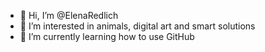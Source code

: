 - 👋 Hi, I’m @ElenaRedlich
- 👀 I’m interested in animals, digital art and smart solutions
- 🌱 I’m currently learning how to use GitHub

<!---
ElenaRedlich/ElenaRedlich is a ✨ special ✨ repository because its `README.md` (this file) appears on your GitHub profile.
You can click the Preview link to take a look at your changes.
--->
